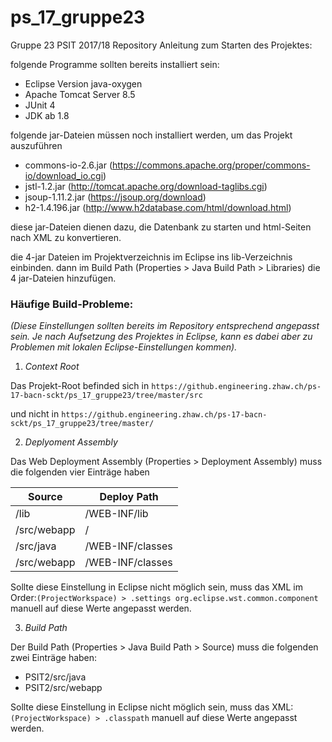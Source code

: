 # ps_17_gruppe23
Gruppe 23 PSIT 2017/18 Repository
Anleitung zum Starten des Projektes:

folgende Programme sollten bereits installiert sein:
- Eclipse Version java-oxygen
- Apache Tomcat Server 8.5
- JUnit 4
- JDK ab 1.8

folgende jar-Dateien müssen noch installiert werden, um das Projekt auszuführen
- commons-io-2.6.jar (https://commons.apache.org/proper/commons-io/download_io.cgi)
- jstl-1.2.jar (http://tomcat.apache.org/download-taglibs.cgi)
- jsoup-1.11.2.jar (https://jsoup.org/download)
- h2-1.4.196.jar (http://www.h2database.com/html/download.html)

diese jar-Dateien dienen dazu, die Datenbank zu starten und html-Seiten nach XML zu konvertieren.

die 4-jar Dateien im Projektverzeichnis im Eclipse ins lib-Verzeichnis einbinden.
dann im Build Path (Properties > Java Build Path > Libraries) die 4 jar-Dateien hinzufügen. 

### Häufige Build-Probleme:
_(Diese Einstellungen sollten bereits im Repository entsprechend angepasst sein. Je nach Aufsetzung des Projektes in Eclipse, kann es dabei aber zu Problemen mit lokalen Eclipse-Einstellungen kommen)._

1. _Context Root_

Das Projekt-Root befinded sich in ```https://github.engineering.zhaw.ch/ps-17-bacn-sckt/ps_17_gruppe23/tree/master/src``` 

und nicht in ```https://github.engineering.zhaw.ch/ps-17-bacn-sckt/ps_17_gruppe23/tree/master/```


2. _Deplyoment Assembly_

Das Web Deployment Assembly (Properties > Deployment Assembly) muss die folgenden vier Einträge haben

Source| Deploy Path
------|-------------
/lib  | /WEB-INF/lib
/src/webapp |  /
/src/java | /WEB-INF/classes
/src/webapp  | /WEB-INF/classes  

Sollte diese Einstellung in Eclipse nicht möglich sein, muss das XML im Order:```(ProjectWorkspace) > .settings org.eclipse.wst.common.component``` manuell auf diese Werte angepasst werden.

3. _Build Path_

Der Build Path (Properties > Java Build Path > Source) muss die folgenden zwei Einträge haben:

* PSIT2/src/java
* PSIT2/src/webapp

Sollte diese Einstellung in Eclipse nicht möglich sein, muss das XML:```(ProjectWorkspace) > .classpath``` manuell auf diese Werte angepasst werden.
